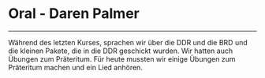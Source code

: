 # Oral - Daren Palmer
---

Während des letzten Kurses, sprachen wir über die DDR und die BRD und die kleinen Pakete, die in die DDR geschickt wurden. Wir hatten auch Übungen zum Präteritum. Für heute mussten wir einige Übungen zum Präteritum machen und ein Lied anhören.
